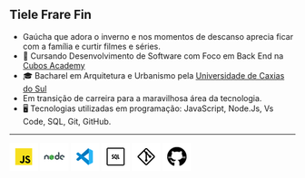 ## Tiele Frare Fin


- Gaúcha que adora o inverno e nos momentos de descanso aprecia ficar com a família e curtir filmes e séries.
- 🌱 Cursando Desenvolvimento de Software com Foco em Back End na [Cubos Academy](https://cubos.academy/)
- 🎓 Bacharel em Arquitetura e Urbanismo pela [Universidade de Caxias do Sul](https://www.ucs.br/site)
- Em transição de carreira para a maravilhosa área da tecnologia.
- 🖥️ Tecnologias utilizadas em programação: JavaScript, Node.Js, Vs Code, SQL, Git, GitHub.

___

 ![](./icons8-javascript-2-50.png)   ![](./icons8-nodejs-50.png)  ![](./icons8-vs-code-50.png)  ![](./icons8-sql-50.png)  ![](./icons8-git-50.png)  ![](./icons8-github-50.png)
